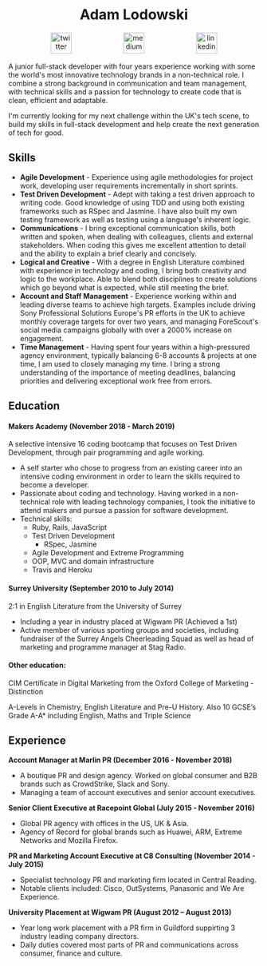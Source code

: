 <h1 align="center">Adam Lodowski</h1>

<p align="center">
<a href="https://twitter.com/adamlodowski">
<img src="http://goinkscape.com/wp-content/uploads/2015/07/twitter-logo-final.png" alt="twitter" hspace="50" height="42" width="42"></a>
<a href="https://medium.com/@adamlodowski">
<img src="http://www.webmasto.com/wp-content/uploads/2017/08/Medium-App-Icon-2017.png" alt="medium" hspace="50" height="42" width="42"></a>

<a href="https://www.linkedin.com/in/adam-lodowski-3a469050/">
<img src="https://www.iconfinder.com/data/icons/free-social-icons/67/linkedin_circle_color-512.png" alt="linkedin" hspace="50" height="42" width="42"></a></p>

A junior full-stack developer with four years experience working with some the world's most innovative technology brands in a non-technical role. I combine a strong background in communication and team management, with technical skills and a passion for technology to create code that is clean, efficient and adaptable.

I'm currently looking for my next challenge within the UK's tech scene, to build my skills in full-stack development and help create the next generation of tech for good. 

## Skills

* <b>Agile Development</b> - Experience using agile methodologies for project work, developing user requirements incrementally in short sprints.
* <b>Test Driven Development</b> - Adept with taking a test driven approach to writing code. Good knowledge of using TDD and using both existing frameworks such as RSpec and Jasmine. I have also built my own testing framework as well as testing using a language's inherent logic.
* <b>Communications</b> - I bring exceptional communication skills, both written and spoken, when dealing with colleagues, clients and external stakeholders. When coding this gives me excellent attention to detail and the ability to explain a brief clearly and concisely.
* <b>Logical and Creative</b> - With a degree in English Literature combined with experience in technology and coding, I bring both creativity and logic to the workplace. Able to blend both disciplines to create solutions which go beyond what is expected, while still meeting the brief.
* <b>Account and Staff Management</b> - Experience working within and leading diverse teams to achieve high targets. Examples include driving Sony Professional Solutions Europe's PR efforts in the UK to achieve monthly coverage targets for over two years, and managing ForeScout's social media campaigns globally with over a 2000% increase on engagement.
* <b>Time Management</b> - Having spent four years within a high-pressured agency environment, typically balancing 6-8 accounts & projects at one time, I am used to closely managing my time. I bring a strong understanding of the importance of meeting deadlines, balancing priorities and delivering exceptional work free from errors.

## Education

#### Makers Academy (November 2018 - March 2019)

A selective intensive 16 coding bootcamp that focuses on Test Driven Development, through pair programming and agile working.
* A self starter who chose to progress from an existing career into an intensive coding environment in order to learn the skills required to become a developer.
* Passionate about coding and technology. Having worked in a non-technical role with leading technology companies, I took the initiative to attend makers and pursue a passion for software development.
* Technical skills:
  - Ruby, Rails, JavaScript
  - Test Driven Development
    - RSpec, Jasmine
  - Agile Development and Extreme Programming
  - OOP, MVC and domain infrastructure
  - Travis and Heroku

#### Surrey University (September 2010 to July 2014)

2:1 in English Literature from the University of Surrey
* Including a year in industry placed at Wigwam PR (Achieved a 1st)
* Active member of various sporting groups and societies, including fundraiser of the Surrey Angels Cheerleading Squad as well as head of marketing and programme manager at Stag Radio.

#### Other education:

CIM Certificate in Digital Marketing from the Oxford College of Marketing - Distinction

A-Levels in Chemistry, English Literature and Pre-U History. Also 10 GCSE’s Grade A-A* including English, Maths and Triple Science

## Experience

<b>Account Manager at Marlin PR (December 2016 - November 2018)</b>
* A boutique PR and design agency. Worked on global consumer and B2B brands such as CrowdStrike, Slack and Sony.
* Managing a team of account executives and senior account executives.

<b>Senior Client Executive at Racepoint Global (July 2015 - November 2016)</b>
* Global PR agency with offices in the US, UK & Asia.
* Agency of Record for global brands such as Huawei, ARM, Extreme Networks and Mozilla Firefox.

<b>PR and Marketing Account Executive at C8 Consulting (November 2014 - July 2015)</b>
* Specialist technology PR and marketing firm located in Central Reading.
* Notable clients included: Cisco, OutSystems, Panasonic and We Are Experience.
	
<b>University Placement at Wigwam PR (August 2012 – August 2013)</b>
* Year long work placement with a PR firm in Guildford suppirting 3 industry leading company directors.
* Daily duties covered most parts of PR and communications across consumer, finance and culture.
